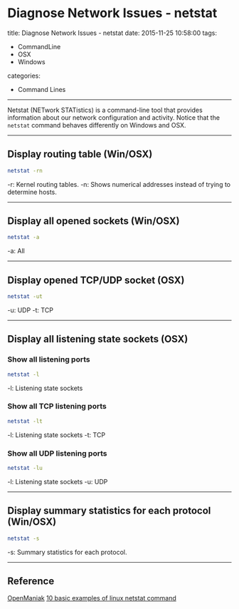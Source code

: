 # Diagnose Network Issues - netstat

title:  Diagnose Network Issues - netstat
date: 2015-11-25 10:58:00
tags:
- CommandLine
- OSX
- Windows

categories:
- Command Lines

---

Netstat (NETwork STATistics) is a command-line tool that provides information about our network configuration and activity. Notice that the `netstat` command behaves differently on Windows and OSX.
<!--more-->


----------


## Display routing table (Win/OSX)
``` bash
netstat -rn
```
 -r: Kernel routing tables.
 -n: Shows numerical addresses instead of trying to determine hosts.


----------


## Display all opened sockets (Win/OSX)
``` bash
netstat -a
```
-a: All


----------


## Display opened TCP/UDP socket (OSX)
``` bash
netstat -ut
```
-u: UDP
-t: TCP


----------


##  Display all listening state sockets (OSX)
### Show all listening ports
``` bash
netstat -l
```
 -l: Listening state sockets
 
### Show all TCP listening ports
``` bash
netstat -lt
```
 -l: Listening state sockets
 -t: TCP

### Show all UDP listening ports
``` bash
netstat -lu
```
 -l: Listening state sockets
 -u: UDP



----------


##  Display summary statistics for each protocol (Win/OSX)
``` bash
netstat -s
```
 -s: Summary statistics for each protocol.


----------


## Reference

[OpenManiak](http://openmaniak.com/netstat.php)
[10 basic examples of linux netstat command](http://www.binarytides.com/linux-netstat-command-examples/)
